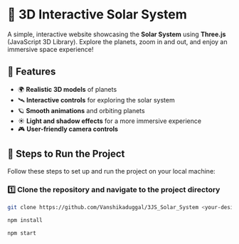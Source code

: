 # **🌌 3D Interactive Solar System**  
A simple, interactive website showcasing the **Solar System** using **Three.js** (JavaScript 3D Library). Explore the planets, zoom in and out, and enjoy an immersive space experience!  

## 🚀 Features  
- 🌍 **Realistic 3D models** of planets  
- 🛰️ **Interactive controls** for exploring the solar system  
- 🪐 **Smooth animations** and orbiting planets  
- ☀️ **Light and shadow effects** for a more immersive experience  
- 🎮 **User-friendly camera controls**  

## 🔧 Steps to Run the Project  

Follow these steps to set up and run the project on your local machine:

### 1️⃣ Clone the repository and navigate to the project directory  
```sh
git clone https://github.com/Vanshikaduggal/3JS_Solar_System <your-desired-path> && cd <your-desired-path>

npm install

npm start